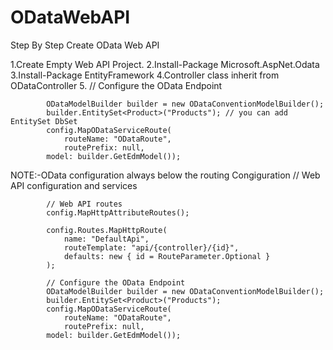 # ODataWebAPI

Step By Step Create OData Web API

1.Create Empty Web API Project.
2.Install-Package Microsoft.AspNet.Odata
3.Install-Package EntityFramework
4.Controller class inherit from ODataController
5. // Configure the OData Endpoint

            ODataModelBuilder builder = new ODataConventionModelBuilder();
            builder.EntitySet<Product>("Products"); // you can add EntitySet DbSet
            config.MapODataServiceRoute(
                routeName: "ODataRoute",
                routePrefix: null,
            model: builder.GetEdmModel());
            
NOTE:-OData configuration always below the routing Congiguration
// Web API configuration and services

            // Web API routes
            config.MapHttpAttributeRoutes();

            config.Routes.MapHttpRoute(
                name: "DefaultApi",
                routeTemplate: "api/{controller}/{id}",
                defaults: new { id = RouteParameter.Optional }
            );

            // Configure the OData Endpoint
            ODataModelBuilder builder = new ODataConventionModelBuilder();
            builder.EntitySet<Product>("Products");
            config.MapODataServiceRoute(
                routeName: "ODataRoute",
                routePrefix: null,
            model: builder.GetEdmModel());
            
            
